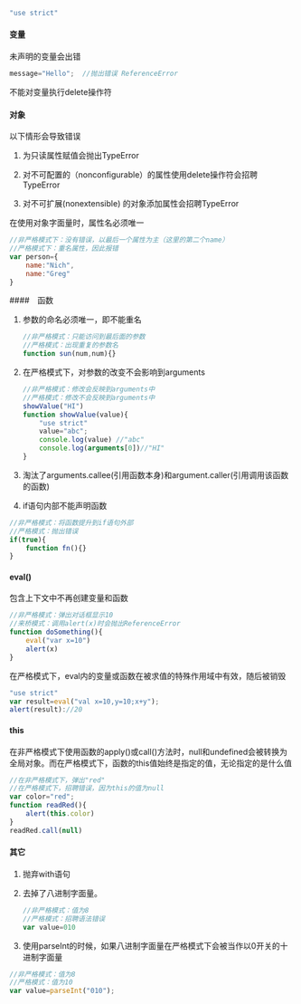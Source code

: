 ```javascript
"use strict"
```

#### 变量

未声明的变量会出错

```javascript
message="Hello";  //抛出错误 ReferenceError
```

不能对变量执行delete操作符

#### 对象

以下情形会导致错误

1. 为只读属性赋值会抛出TypeError

2. 对不可配置的（nonconfigurable）的属性使用delete操作符会招聘TypeError

3. 对不可扩展(nonextensible) 的对象添加属性会招聘TypeError

在使用对象字面量时，属性名必须唯一

```javascript
//非严格模式下：没有错误，以最后一个属性为主（这里的第二个name）
//严格模式下：重名属性，因此报错
var person={
    name:"Nich",
    name:"Greg"
}
```

####　函数

1. 参数的命名必须唯一，即不能重名

    ```javascript
    //非严格模式：只能访问到最后面的参数
    //严格模式：出现重复的参数名
    function sun(num,num){}
    ```

2. 在严格模式下，对参数的改变不会影响到arguments

    ```javascript
    //非严格模式：修改会反映到arguments中
    //严格模式：修改不会反映到arguments中
    showValue("HI")
    function showValue(value){
        "use strict"
        value="abc";
        console.log(value) //"abc"
        console.log(arguments[0])//"HI"
    }
    ```

3. 淘汰了arguments.callee(引用函数本身)和argument.caller(引用调用该函数的函数)

4. if语句内部不能声明函数

```javascript
//非严格模式：将函数提升到if语句外部
//严格模式：抛出错误
if(true){
    function fn(){}
}
```

#### eval()

包含上下文中不再创建变量和函数

```javascript
//非严格模式：弹出对话框显示10
//来桥模式：调用alert(x)时会抛出ReferenceError
function doSomething(){
    eval("var x=10")
    alert(x)
}
```

在严格模式下，eval内的变量或函数在被求值的特殊作用域中有效，随后被销毁

```javascript
"use strict"
var result=eval("val x=10,y=10;x+y");
alert(result)://20
```

#### this

在非严格模式下使用函数的apply()或call()方法时，null和undefined会被转换为全局对象。而在严格模式下，函数的this值始终是指定的值，无论指定的是什么值

```javascript
//在非严格模式下，弹出"red"
//在严格模式下，招聘错误，因为this的值为null
var color="red";
function readRed(){
    alert(this.color)
}
readRed.call(null)
```

#### 其它

1. 抛弃with语句

2. 去掉了八进制字面量。
    ```javascript
    //非严格模式：值为8
    //严格模式：招聘语法错误
    var value=010
    ```
    
3. 使用parseInt的时候，如果八进制字面量在严格模式下会被当作以0开关的十进制字面量

```javascript
//非严格模式：值为8
//严格模式：值为10
var value=parseInt("010");
```